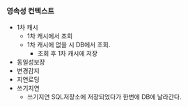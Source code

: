 ### 영속성 컨텍스트
- 1차 캐시
  - 1차 캐시에서 조회
  - 1차 캐시에 없을 시 DB에서 조회.
    - 조회 후 1차 캐시에 저장
- 동일성보장
- 변경감지
- 지연로딩
- 쓰기지연
  - 쓰기지연 SQL저장소에 저장되었다가 한번에 DB에 날라간다.